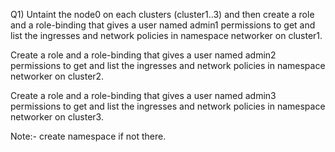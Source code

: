 Q1) Untaint the node0 on each clusters (cluster1..3) and then create a role and a role-binding that gives a user named admin1 permissions to get and list the ingresses and network policies in namespace networker on cluster1.
        
Create a role and a role-binding that gives a user named admin2 permissions to get and list the ingresses and network policies in namespace networker on cluster2.
        
Create a role and a role-binding that gives a user named admin3 permissions to get and list the ingresses and network policies in namespace networker on cluster3.
    
Note:- create namespace if not there.
